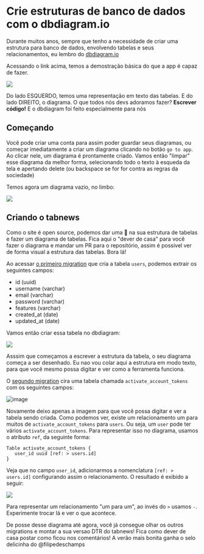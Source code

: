 # Crie estruturas de banco de dados com o dbdiagram.io

Durante muitos anos, sempre que tenho a necessidade de criar uma estrutura para banco de dados, envolvendo tabelas e seus relacionamentos, eu lembro do [dbdiagram.io](dbdiagram.io)

Acessando o link acima, temos a demostração básica do que a app é capaz de fazer. 

![](https://user-images.githubusercontent.com/1509692/208109252-a14ce2dd-3d21-4011-8f10-3e1eb5d9c487.png)

Do lado ESQUERDO, temos uma representação em texto das tabelas. E do lado DIREITO, o diagrama. O que todos nós devs adoramos fazer? **Escrever código!** E o dbdiagram foi feito especialmente para nós

## Começando

Você pode criar uma conta para assim poder guardar seus diagramas, ou começar imediatamente a criar um diagrama clicando no botão `go to app`. Ao clicar nele, um diagrama é prontamente criado. Vamos então "limpar" esse diagrama da melhor forma, selecionando todo o texto à esqueda da tela e apertando delete (ou backspace se for for contra as regras da sociedade)

Temos agora um diagrama vazio, no limbo:

![](https://user-images.githubusercontent.com/1509692/208110090-99c58f2d-ba85-42dc-b64d-0da9bc920da4.png)

## Criando o tabnews

Como o site é open source, podemos dar uma 👀 na sua estrutura de tabelas e fazer um diagrama de tabelas. Fica aqui o "dever de casa" para você fazer o diagrama e mandar um PR para o repositório, assim é possível ver de forma visual a estrutura das tabelas. Bora lá! 

Ao acessar [o primeiro migration](https://github.com/filipedeschamps/tabnews.com.br/blob/main/infra/migrations/1632278997051_create-user-table.js) que cria a tabela `users`, podemos extrair os seguintes campos:

- id (uuid)
- username (varchar)
- email (varchar)
- password (varchar)
- features (varchar)
- created_at (date)
- updated_at (date)

Vamos então criar essa tabela no dbdiagram:


![](https://user-images.githubusercontent.com/1509692/208112719-0aa64e56-b892-4abe-957d-5d2db64ad21a.png)

Asssim que começamos a escrever a estrutura da tabela, o seu diagrama começa a ser desenhado. Eu nao vou colar aqui a estrutura em modo texto, para que você mesmo possa digitar e ver como a ferramenta funciona. 

O [segundo migration](https://github.com/filipedeschamps/tabnews.com.br/blob/main/infra/migrations/1643395493467_create-activate-account-tokens-table.js) cira uma tabela chamada `activate_account_tokens` com os seguintes campos:

![image](https://user-images.githubusercontent.com/1509692/208113830-620e088c-a135-4e44-952f-1c4f60a69898.png)

Novamente deixo apenas a imagem para que você possa digitar e ver a tabela sendo criada. Como podemos ver, existe um relacionamento um para muitos de `activate_account_tokens` para `users`. Ou seja, um `user` pode ter vários `activate_account_tokens`. Para representar isso no diagrama, usamos o atributo `ref`, da seguinte forma:

```
Table activate_account_tokens {
   user_id uuid [ref: > users.id]
}
```

Veja que no campo `user_id`, adicionarmos a nomenclatura `[ref: > users.id]` configurando assim o relacionamento. O resultado é exibido a seguir:

![](https://user-images.githubusercontent.com/1509692/208115100-d2d86e04-4d48-4742-b8a4-ada47347adda.png)

Para representar um relacionamento "um para um", ao invés do `>` usamos `-`. Experimente trocar lá e ver o que acontece.

De posse desse diagrama até agora, você já consegue olhar os outros migrations e montar a sua versao DTR do tabnews! Fica como dever de casa postar como ficou nos comentários! A verão mais bonita ganha o selo delicinha do @filipedeschamps












